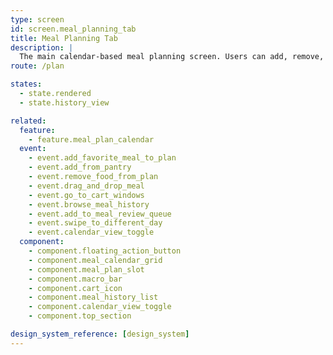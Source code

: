 ```yaml
---
type: screen
id: screen.meal_planning_tab
title: Meal Planning Tab
description: |
  The main calendar-based meal planning screen. Users can add, remove, and rearrange meals, manage cart windows, browse meal history, and access the meal review queue.
route: /plan

states:
  - state.rendered
  - state.history_view

related:
  feature:
    - feature.meal_plan_calendar
  event:
    - event.add_favorite_meal_to_plan
    - event.add_from_pantry
    - event.remove_food_from_plan
    - event.drag_and_drop_meal
    - event.go_to_cart_windows
    - event.browse_meal_history
    - event.add_to_meal_review_queue
    - event.swipe_to_different_day
    - event.calendar_view_toggle
  component:
    - component.floating_action_button
    - component.meal_calendar_grid
    - component.meal_plan_slot
    - component.macro_bar
    - component.cart_icon
    - component.meal_history_list
    - component.calendar_view_toggle
    - component.top_section

design_system_reference: [design_system]
---
```

